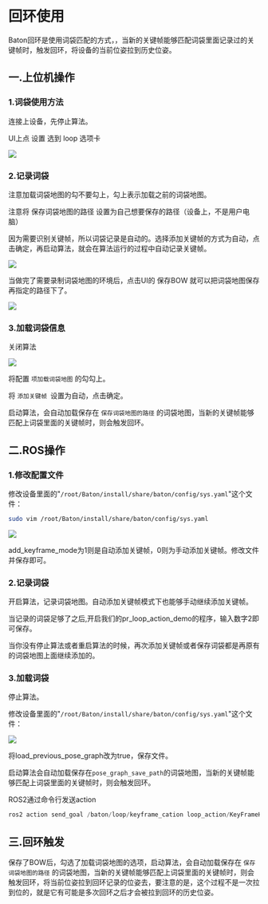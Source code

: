 # 回环使用

Baton回环是使用词袋匹配的方式，，当新的关键帧能够匹配词袋里面记录过的关键帧时，触发回环，将设备的当前位姿拉到历史位姿。

## 一.上位机操作

### 1.词袋使用方法

连接上设备，先停止算法。

UI上点 设置 选到 loop 选项卡

![](image/image_cWr7zf40Ql.png)

### 2.记录词袋

注意加载词袋地图的勾不要勾上，勾上表示加载之前的词袋地图。

注意将 保存词袋地图的路径 设置为自己想要保存的路径（设备上，不是用户电脑）

因为需要识别关键帧，所以词袋记录是自动的。选择添加关键帧的方式为自动，点击确定，再启动算法，就会在算法运行的过程中自动记录关键帧。

![](image/image_d0MmCnFlXn.png)

当做完了需要录制词袋地图的环境后，点击UI的 保存BOW 就可以把词袋地图保存再指定的路径下了。

![](image/image_VdzlDkRKBS.png)

### 3.加载词袋信息

关闭算法

![](image/image_OC5gOQRdii.png)

将配置 `项加载词袋地图` 的勾勾上。

将 `添加关键帧 `设置为自动，点击确定。

启动算法，会自动加载保存在 `保存词袋地图的路径` 的词袋地图，当新的关键帧能够匹配上词袋里面的关键帧时，则会触发回环。

## 二.ROS操作

### 1.修改配置文件

修改设备里面的"`/root/Baton/install/share/baton/config/sys.yaml`"这个文件：

```bash
sudo vim /root/Baton/install/share/baton/config/sys.yaml
```

![](image/image_JG_rRCUeam.png)

add\_keyframe\_mode为1则是自动添加关键帧，0则为手动添加关键帧。修改文件并保存即可。

### 2.记录词袋

开启算法，记录词袋地图。自动添加关键帧模式下也能够手动继续添加关键帧。

当记录的词袋足够了之后,开启我们的pr\_loop\_action\_demo的程序，输入数字2即可保存。

当你没有停止算法或者重启算法的时候，再次添加关键帧或者保存词袋都是再原有的词袋地图上面继续添加的。

### 3.加载词袋

停止算法。

修改设备里面的"`/root/Baton/install/share/baton/config/sys.yaml`"这个文件：

![](image/image__shpKQu-4y.png)

将load\_previous\_pose\_graph改为true，保存文件。

启动算法会自动加载保存在`pose_graph_save_path`的词袋地图，当新的关键帧能够匹配上词袋里面的关键帧时，则会触发回环。

ROS2通过命令行发送action

```c++
ros2 action send_goal /baton/loop/keyframe_cation loop_action/KeyFrameHandle "{function: 2}"
```

## 三.回环触发

保存了BOW后，勾选了加载词袋地图的选项，启动算法，会自动加载保存在 `保存词袋地图的路径` 的词袋地图，当新的关键帧能够匹配上词袋里面的关键帧时，则会触发回环，将当前位姿拉到回环记录的位姿去，要注意的是，这个过程不是一次拉到位的，就是它有可能是多次回环之后才会被拉到回环的历史位姿。
